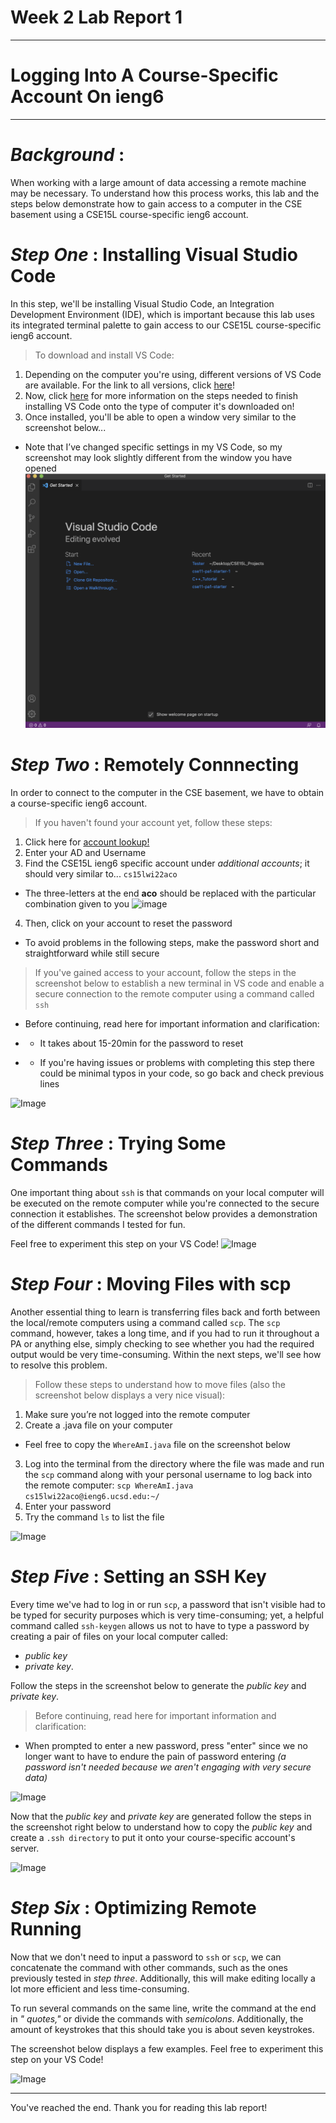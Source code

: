 # **Week 2 Lab Report 1** 

---
# Logging Into A Course-Specific Account On ieng6

---

# *Background*    : 

When working with a large amount of data accessing a remote machine may be necessary. To understand how this process works, this lab and the steps below demonstrate how to gain access to a computer in the CSE basement using a CSE15L course-specific ieng6 account. 


# *Step One*    : Installing Visual Studio Code 

In this step, we'll be installing Visual Studio Code, an Integration Development Environment (IDE), which is important because this lab uses its integrated terminal palette to gain access to our CSE15L course-specific ieng6 account. 

>To download and install VS Code: 
1. Depending on the computer you're using, different versions of VS Code are available. For the link to all versions, click [here](https://code.visualstudio.com/Download)! 
2. Now, click [here](https://code.visualstudio.com/docs/setup/setup-overview) for more information on the steps needed to finish installing VS Code onto the type of computer it's downloaded on! 
3. Once installed, you'll be able to open a window very similar to the screenshot below...
* Note that I’ve changed specific settings in my VS Code, so my screenshot may look slightly different from the window you have opened
![Image](InstallingVSCode.png)



# *Step Two*   :  Remotely Connnecting 

In order to connect to the computer in the CSE basement, we have to obtain a course-specific ieng6 account. 

>If you haven't found your account yet, follow these steps: 
1. Click here for [account lookup!](https://sdacs.ucsd.edu/~icc/index.php) 
2. Enter your AD and Username 
3. Find the CSE15L ieng6 specific account under *additional accounts*; it should very similar to... 
```cs15lwi22aco``` 
* The three-letters at the end **aco** should be replaced with the particular combination given to you
![image](courseAccount.png)
4. Then, click on your account to reset the password 
* To avoid problems in the following steps, make the password short and straightforward while still secure 

>If you've gained access to your account, follow the steps in the screenshot below to establish a new terminal in VS code and enable a secure connection to the remote computer using a command called 
```ssh```
* Before continuing, read here for important information and clarification:  
- - It takes about 15-20min for the password to reset
* * If you're having issues or problems with completing this step there could be minimal typos in your code, so go back and check previous lines 

![Image](RemotelyConnecting.png)


# *Step Three* : Trying Some Commands 

One important thing about ``ssh`` is that commands on your local computer will be executed on the remote computer while you're connected to the secure connection it establishes. The screenshot below provides a demonstration of the different commands I tested for fun. 

Feel free to experiment this step on your VS Code! 
![Image](TryingCommands.png)

# *Step Four*  : Moving Files with scp 

Another essential thing to learn is transferring files back and forth between the local/remote computers using a command called ```scp```. The ```scp``` command, however, takes a long time, and if you had to run it throughout a PA or anything else, simply checking to see whether you had the required output would be very time-consuming. Within the next steps, we'll see how to resolve this problem. 

>Follow these steps to understand how to move files (also the screenshot below displays a very nice visual): 
1. Make sure you’re not logged into the remote computer
2. Create a .java file on your computer
- Feel free to copy the ``WhereAmI.java`` file on the screenshot below
3. Log into the terminal from the directory where the file was made and run the ```scp``` command along with your personal username to log back into the remote computer: 
```scp WhereAmI.java cs15lwi22aco@ieng6.ucsd.edu:~/```
4. Enter your password
5. Try the command ```ls``` to list the file

![Image](MovingFiles.png)

# *Step Five*  : Setting an SSH Key 

Every time we've had to log in or run ```scp```, a password that isn't visible had to be typed for security purposes which is very time-consuming; yet, a helpful command called ```ssh-keygen``` allows us not to have to type a password by creating a pair of files on your local computer called: 
- *public key* 
- *private key*. 

Follow the steps in the screenshot below to generate the *public key* and *private key*.  
>Before continuing, read here for important information and clarification:  
- When prompted to enter a new password, press "enter" since we no longer want to have to endure the pain of password entering *(a password isn't needed because we aren't engaging with very secure data)* 

![Image](sshKey1.png)

Now that the *public key* and *private key* are generated follow the steps in the screenshot right below to understand how to copy the *public key* and create a ```.ssh directory``` to put it onto your course-specific account's server. 

![Image](sshKey2.png)

# *Step Six*   : Optimizing Remote Running 

Now that we don't need to input a password to ```ssh``` or ```scp```, we can concatenate the command with other commands, such as the ones previously tested in *step three*. Additionally, this will make editing locally a lot more efficient and less time-consuming. 

To run several commands on the same line, write the command at the end in *" quotes,"* or divide the commands with *semicolons*. Additionally, the amount of keystrokes that this should take you is about seven keystrokes.  

The screenshot below displays a few examples. Feel free to experiment this step on your VS Code!

![Image](RemoteRunning.png)


---
You've reached the end. Thank you for reading this lab report!












